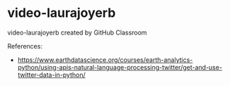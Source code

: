 # video-laurajoyerb
video-laurajoyerb created by GitHub Classroom

References:
- https://www.earthdatascience.org/courses/earth-analytics-python/using-apis-natural-language-processing-twitter/get-and-use-twitter-data-in-python/
